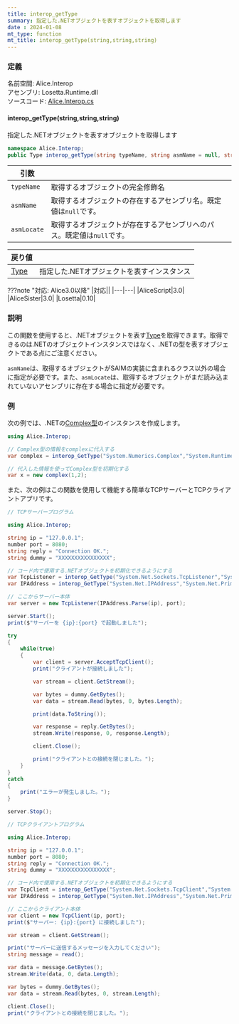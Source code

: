 ```yaml
---
title: interop_getType
summary: 指定した.NETオブジェクトを表すオブジェクトを取得します
date : 2024-01-08
mt_type: function
mt_title: interop_getType(string,string,string)
---
```


### 定義
名前空間: Alice.Interop<br/>
アセンブリ: Losetta.Runtime.dll<br/>
ソースコード: [Alice.Interop.cs](https://github.com/WSOFT-Project/Losetta/blob/master/Losetta.Runtime/Alice.Interop.cs)

#### interop_getType(string,string,string)

指定した.NETオブジェクトを表すオブジェクトを取得します

```cs title="AliceScript"
namespace Alice.Interop;
public Type interop_getType(string typeName, string asmName = null, string asmLocate = null);
```

|引数| |
|-|-|
|`typeName`|取得するオブジェクトの完全修飾名|
|`asmName`|取得するオブジェクトの存在するアセンブリ名。既定値は`null`です。|
|`asmLocate`|取得するオブジェクトが存在するアセンブリへのパス。既定値は`null`です。|

|戻り値| |
|---|---|
|[Type](../type/index.md)|指定した.NETオブジェクトを表すインスタンス|

???note "対応: Alice3.0以降"
    |対応||
    |---|---|
    |AliceScript|3.0|
    |AliceSister|3.0|
    |Losetta|0.10|

### 説明
この関数を使用すると、.NETオブジェクトを表す[Type](../type/index.md)を取得できます。取得できるのは.NETのオブジェクトインスタンスではなく、.NETの型を表すオブジェクトである点にご注意ください。

`asmName`は、取得するオブジェクトがSAIMの実装に含まれるクラス以外の場合に指定が必要です。また、`asmLocate`は、取得するオブジェクトがまだ読み込まれていないアセンブリに存在する場合に指定が必要です。
### 例
次の例では、.NETの[Complex型](https://learn.microsoft.com/ja-jp/dotnet/api/system.numerics.complex)のインスタンスを作成します。

```cs title="AliceScript"
using Alice.Interop;

// Complex型の情報をcomplexに代入する
var complex = interop_GetType("System.Numerics.Complex","System.Runtime.Numerics");

// 代入した情報を使ってComplex型を初期化する
var x = new complex(1,2);
```

また、次の例はこの関数を使用して機能する簡単なTCPサーバーとTCPクライアントアプリです。

```cs title="AliceScript"
// TCPサーバープログラム

using Alice.Interop;

string ip = "127.0.0.1";
number port = 8080;
string reply = "Connection OK.";
string dummy = "XXXXXXXXXXXXXXXX";

// コード内で使用する.NETオブジェクトを初期化できるようにする
var TcpListener = interop_GetType("System.Net.Sockets.TcpListener","System.Net.Sockets");
var IPAddress = interop_GetType("System.Net.IPAddress","System.Net.Primitives");

// ここからサーバー本体
var server = new TcpListener(IPAddress.Parse(ip), port);

server.Start();
print($"サーバーを {ip}:{port} で起動しました");

try
{
    while(true)
    {
        var client = server.AcceptTcpClient();
        print("クライアントが接続しました");

        var stream = client.GetStream();

        var bytes = dummy.GetBytes();
        var data = stream.Read(bytes, 0, bytes.Length);

        print(data.ToString());

        var response = reply.GetBytes();
        stream.Write(response, 0, response.Length);

        client.Close();

        print("クライアントとの接続を閉じました。");
    }
}
catch
{
    print("エラーが発生しました。");
}

server.Stop();
```

```cs title="AliceScript"
// TCPクライアントプログラム

using Alice.Interop;

string ip = "127.0.0.1";
number port = 8080;
string reply = "Connection OK.";
string dummy = "XXXXXXXXXXXXXXXX";

// コード内で使用する.NETオブジェクトを初期化できるようにする
var TcpClient = interop_GetType("System.Net.Sockets.TcpClient","System.Net.Sockets");
var IPAddress = interop_GetType("System.Net.IPAddress","System.Net.Primitives");

// ここからクライアント本体
var client = new TcpClient(ip, port);
print($"サーバー: {ip}:{port} に接続しました");

var stream = client.GetStream();

print("サーバーに送信するメッセージを入力してください");
string message = read();

var data = message.GetBytes();
stream.Write(data, 0, data.Length);

var bytes = dummy.GetBytes();
var data = stream.Read(bytes, 0, stream.Length);

client.Close();
print("クライアントとの接続を閉じました。");
```